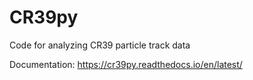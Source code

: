 # CR39py
Code for analyzing CR39 particle track data

Documentation: https://cr39py.readthedocs.io/en/latest/

